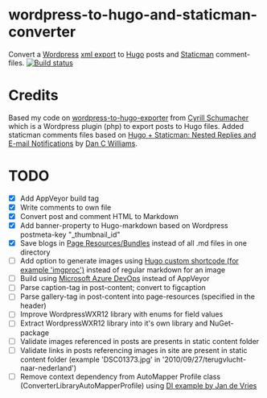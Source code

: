 # wordpress-to-hugo-and-staticman-converter
Convert a [Wordpress][1] [xml export][2] to [Hugo][3] posts and [Staticman][4] comment-files.
[![Build status](https://ci.appveyor.com/api/projects/status/pyrjhl3ltq4e4owd?svg=true)](https://ci.appveyor.com/project/xs4free/wordpress-to-hugo-and-staticman-converter)

# Credits
Based my code on [wordpress-to-hugo-exporter][5] from [Cyrill Schumacher][6] which is a Wordpress plugin (php) to export posts to Hugo files.
Added staticman comments files based on [Hugo + Staticman: Nested Replies and E-mail Notifications][7] by [Dan C Williams][8]. 

# TODO
- [x] Add AppVeyor build tag
- [x] Write comments to own file
- [x] Convert post and comment HTML to Markdown
- [x] Add banner-property to Hugo-markdown based on Wordpress postmeta-key "_thumbnail_id"
- [x] Save blogs in [Page Resources/Bundles][9] instead of all .md files in one directory
- [ ] Add option to generate images using [Hugo custom shortcode (for example 'imgproc')][12] instead of regular markdown for an image
- [ ] Build using [Microsoft Azure DevOps][10] instead of AppVeyor
- [ ] Parse caption-tag in post-content; convert to figcaption
- [ ] Parse gallery-tag in post-content into page-resources (specified in the header) 
- [ ] Improve WordpressWXR12 library with enums for field values
- [ ] Extract WordpressWXR12 library into it's own library and NuGet-package
- [ ] Validate images referenced in posts are presents in static content folder
- [ ] Validate links in posts referencing images in site are present in static content folder (example 'DSC01373.jpg' in '2010/09/27/terugvlucht-naar-nederland')
- [ ] Remove context dependency from AutoMapper Profile class (ConverterLibraryAutoMapperProfile) using [DI example by Jan de Vries][11]

[1]: https://wordpress.com/
[2]: https://en.support.wordpress.com/export/
[3]: https://gohugo.io/
[4]: https://staticman.net
[5]: https://github.com/SchumacherFM/wordpress-to-hugo-exporter
[6]: https://twitter.com/SchumacherFM
[7]: https://networkhobo.com/2017/12/30/hugo---staticman-nested-replies-and-e-mail-notifications/
[8]: http://twitter.com/dancwilliams
[9]: https://regisphilibert.com/blog/2018/01/hugo-page-resources-and-how-to-use-them/
[10]: https://azure.microsoft.com/services/devops/
[11]: https://jan-v.nl/post/using-dependency-injection-in-your-automapper-profile
[12]: https://gohugo.io/about/new-in-032/